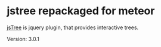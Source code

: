 jstree repackaged for meteor
======

<a href="http://www.jstree.com/">jsTree</a> is jquery plugin, that provides interactive trees.

Version: 3.0.1
